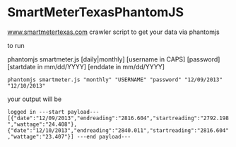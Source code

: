 SmartMeterTexasPhantomJS
========================

www.smartmetertexas.com crawler script to get your data via phantomjs

to run

phantomjs smartmeter.js [daily|monthly] [username in CAPS] [password] [startdate in mm/dd/YYYY] [enddate in mm/dd/YYYY]

``phantomjs smartmeter.js "monthly" "USERNAME" "password" "12/09/2013" "12/10/2013"``

your output will be

``logged in
---start payload---
[{"date":"12/09/2013","endreading":"2816.604","startreading":"2792.198","wattage":"24.408"},{"date":"12/10/2013","endreading":"2840.011","startreading":"2816.604","wattage":"23.407"}]
---end payload---``
